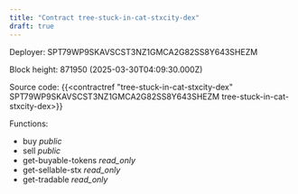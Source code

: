 ```yaml
---
title: "Contract tree-stuck-in-cat-stxcity-dex"
draft: true
---
```

Deployer: SPT79WP9SKAVSCST3NZ1GMCA2G82SS8Y643SHEZM


 



Block height: 871950 (2025-03-30T04:09:30.000Z)

Source code: {{<contractref "tree-stuck-in-cat-stxcity-dex" SPT79WP9SKAVSCST3NZ1GMCA2G82SS8Y643SHEZM tree-stuck-in-cat-stxcity-dex>}}

Functions:

* buy _public_
* sell _public_
* get-buyable-tokens _read_only_
* get-sellable-stx _read_only_
* get-tradable _read_only_
